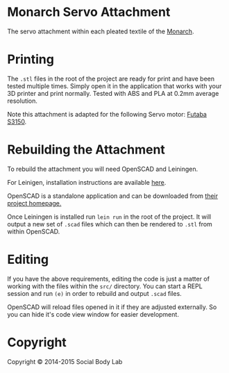 # Monarch Servo Attachment
The servo attachment within each pleated textile of the [Monarch](http://research.ocadu.ca/socialbody/project/prosthetic-technologies-of-being).

# Printing
The `.stl` files in the root of the project are ready for print and have been tested multiple times. Simply open it in the application that works with your 3D printer and print normally. Tested with ABS and PLA at 0.2mm average resolution. 

Note this attachment is adapted for the following Servo motor: [Futaba S3150](http://www.futaba-rc.com/servos/digital.html).

# Rebuilding the Attachment

To rebuild the attachment you will need OpenSCAD and Leiningen.

For Leinigen, installation instructions are available [here](http://leiningen.org/). 

OpenSCAD is a standalone application and can be downloaded from [their project homepage.](http://www.openscad.org/)

Once Leiningen is installed run `lein run` in the root of the project. It will output a new set of `.scad` files which can then be rendered to `.stl` from within OpenSCAD.

# Editing

If you have the above requirements, editing the code is just a matter of working with the files within the `src/` directory. You can start a REPL session and run `(e)` in order to rebuild and output `.scad` files.

OpenSCAD will reload files opened in it if they are adjusted externally. So you can hide it's code view window for easier development. 

# Copyright
Copyright &copy; 2014-2015 Social Body Lab